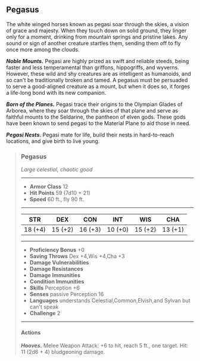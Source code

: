 ## Pegasus
The white winged horses known as pegasi soar through the skies, a vision of grace and majesty. When they touch down on solid ground, they linger only for a moment, drinking from mountain springs and pristine lakes. Any sound or sign of another creature startles them, sending them off to fly once more among the clouds.

***Noble Mounts.*** Pegasi are highly prized as swift and reliable steeds, being faster and less temperamental than griffons, hippogriffs, and wyverns. However, these wild and shy creatures are as intelligent as humanoids, and so can't be traditionally broken and tamed. A pegasus must be persuaded to serve a good-aligned creature as a mount, but when it does so, it forges a life-long bond with its new companion.

***Born of the Planes.*** Pegasi trace their origins to the Olympian Glades of Arborea, where they soar through the skies of that plane and serve as faithful mounts to the Seldarine, the pantheon of elven gods. These gods have been known to send pegasi to the Material Plane to aid those in need.

***Pegasi Nests.*** Pegasi mate for life, build their nests in hard-to-reach locations, and give birth to live young.

>### Pegasus
>*Large celestial, chaotic good*
>___
>- **Armor Class** 12
>- **Hit Points** 59 (7d10 + 21)
>- **Speed** 60 ft., fly 90 ft.
>___
>|**STR**|**DEX**|**CON**|**INT**|**WIS**|**CHA**|
>|:---:|:---:|:---:|:---:|:---:|:---:|
>|18 (+4)|15 (+2)|16 (+3)|10 (+0)|15 (+2)|13 (+1)|
>
>___
>- **Proficiency Bonus** +0
>- **Saving Throws** Dex +4,Wis +4,Cha +3
>- **Damage Vulnerabilities** 
>- **Damage Resistances** 
>- **Damage Immunities** 
>- **Condition Immunities** 
>- **Skills** Perception +6
>- **Senses** passive Perception 16
>- **Languages** understands Celestial,Common,Elvish,and Sylvan but can't speak
>- **Challenge** 2
>___
>#### Actions
>***Hooves.*** Melee Weapon Attack: +6 to hit, reach 5 ft., one target. Hit: 11 (2d6 + 4) bludgeoning damage.
>
